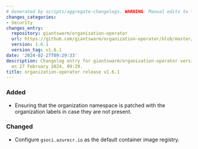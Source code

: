 ```yaml
---
# Generated by scripts/aggregate-changelogs. WARNING: Manual edits to this files will be overwritten.
changes_categories:
- Security
changes_entry:
  repository: giantswarm/organization-operator
  url: https://github.com/giantswarm/organization-operator/blob/master/CHANGELOG.md#161---2024-02-27
  version: 1.6.1
  version_tag: v1.6.1
date: '2024-02-27T09:29:33'
description: Changelog entry for giantswarm/organization-operator version 1.6.1, published
  on 27 February 2024, 09:29.
title: organization-operator release v1.6.1
---
```


### Added
- Ensuring that the organization namespace is patched with the organization labels in case they are not present.
### Changed
- Configure `gsoci.azurecr.io` as the default container image registry.
